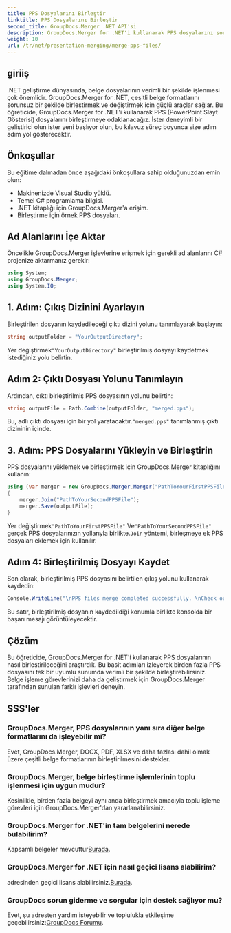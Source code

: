```yaml
---
title: PPS Dosyalarını Birleştir
linktitle: PPS Dosyalarını Birleştir
second_title: GroupDocs.Merger .NET API'si
description: GroupDocs.Merger for .NET'i kullanarak PPS dosyalarını sorunsuz bir şekilde nasıl birleştireceğinizi öğrenin. Kod örnekleri içeren adım adım kılavuz. Belge işleme becerilerinizi geliştirin.
weight: 10
url: /tr/net/presentation-merging/merge-pps-files/
---
```

## giriiş
.NET geliştirme dünyasında, belge dosyalarının verimli bir şekilde işlenmesi çok önemlidir. GroupDocs.Merger for .NET, çeşitli belge formatlarını sorunsuz bir şekilde birleştirmek ve değiştirmek için güçlü araçlar sağlar. Bu öğreticide, GroupDocs.Merger for .NET'i kullanarak PPS (PowerPoint Slayt Gösterisi) dosyalarını birleştirmeye odaklanacağız. İster deneyimli bir geliştirici olun ister yeni başlıyor olun, bu kılavuz süreç boyunca size adım adım yol gösterecektir.
## Önkoşullar
Bu eğitime dalmadan önce aşağıdaki önkoşullara sahip olduğunuzdan emin olun:
- Makinenizde Visual Studio yüklü.
- Temel C# programlama bilgisi.
- .NET kitaplığı için GroupDocs.Merger'a erişim.
- Birleştirme için örnek PPS dosyaları.

## Ad Alanlarını İçe Aktar
Öncelikle GroupDocs.Merger işlevlerine erişmek için gerekli ad alanlarını C# projenize aktarmanız gerekir:
```csharp
using System; 
using GroupDocs.Merger;
using System.IO;
```
## 1. Adım: Çıkış Dizinini Ayarlayın
Birleştirilen dosyanın kaydedileceği çıktı dizini yolunu tanımlayarak başlayın:
```csharp
string outputFolder = "YourOutputDirectory";
```
 Yer değiştirmek`"YourOutputDirectory"` birleştirilmiş dosyayı kaydetmek istediğiniz yolu belirtin.
## Adım 2: Çıktı Dosyası Yolunu Tanımlayın
Ardından, çıktı birleştirilmiş PPS dosyasının yolunu belirtin:
```csharp
string outputFile = Path.Combine(outputFolder, "merged.pps");
```
 Bu, adlı çıktı dosyası için bir yol yaratacaktır.`"merged.pps"` tanımlanmış çıktı dizininin içinde.
## 3. Adım: PPS Dosyalarını Yükleyin ve Birleştirin
PPS dosyalarını yüklemek ve birleştirmek için GroupDocs.Merger kitaplığını kullanın:
```csharp
using (var merger = new GroupDocs.Merger.Merger("PathToYourFirstPPSFile"))
{
    merger.Join("PathToYourSecondPPSFile");
    merger.Save(outputFile);
}
```
 Yer değiştirmek`"PathToYourFirstPPSFile"` Ve`"PathToYourSecondPPSFile"` gerçek PPS dosyalarınızın yollarıyla birlikte.`Join` yöntemi, birleşmeye ek PPS dosyaları eklemek için kullanılır.
## Adım 4: Birleştirilmiş Dosyayı Kaydet
Son olarak, birleştirilmiş PPS dosyasını belirtilen çıkış yolunu kullanarak kaydedin:
```csharp
Console.WriteLine("\nPPS files merge completed successfully. \nCheck output in {0}", outputFolder);
```
Bu satır, birleştirilmiş dosyanın kaydedildiği konumla birlikte konsolda bir başarı mesajı görüntüleyecektir.

## Çözüm
Bu öğreticide, GroupDocs.Merger for .NET'i kullanarak PPS dosyalarının nasıl birleştirileceğini araştırdık. Bu basit adımları izleyerek birden fazla PPS dosyasını tek bir uyumlu sunumda verimli bir şekilde birleştirebilirsiniz. Belge işleme görevlerinizi daha da geliştirmek için GroupDocs.Merger tarafından sunulan farklı işlevleri deneyin.

## SSS'ler
### GroupDocs.Merger, PPS dosyalarının yanı sıra diğer belge formatlarını da işleyebilir mi?
Evet, GroupDocs.Merger, DOCX, PDF, XLSX ve daha fazlası dahil olmak üzere çeşitli belge formatlarının birleştirilmesini destekler.
### GroupDocs.Merger, belge birleştirme işlemlerinin toplu işlenmesi için uygun mudur?
Kesinlikle, birden fazla belgeyi aynı anda birleştirmek amacıyla toplu işleme görevleri için GroupDocs.Merger'dan yararlanabilirsiniz.
### GroupDocs.Merger for .NET'in tam belgelerini nerede bulabilirim?
 Kapsamlı belgeler mevcuttur[Burada](https://tutorials.groupdocs.com/merger/net/).
### GroupDocs.Merger for .NET için nasıl geçici lisans alabilirim?
 adresinden geçici lisans alabilirsiniz.[Burada](https://purchase.groupdocs.com/temporary-license/).
### GroupDocs sorun giderme ve sorgular için destek sağlıyor mu?
Evet, şu adresten yardım isteyebilir ve toplulukla etkileşime geçebilirsiniz:[GroupDocs Forumu](https://forum.groupdocs.com/c/merger/32).
